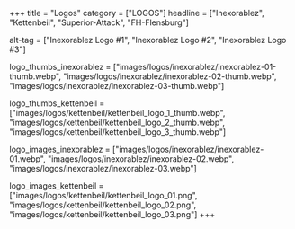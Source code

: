 +++
title = "Logos"
category = ["LOGOS"]
headline = ["Inexorablez", "Kettenbeil", "Superior-Attack", "FH-Flensburg"]

alt-tag = ["Inexorablez Logo #1", "Inexorablez Logo #2", "Inexorablez Logo #3"]

logo_thumbs_inexorablez = ["images/logos/inexorablez/inexorablez-01-thumb.webp", "images/logos/inexorablez/inexorablez-02-thumb.webp", "images/logos/inexorablez/inexorablez-03-thumb.webp"]

logo_thumbs_kettenbeil = ["images/logos/kettenbeil/kettenbeil_logo_1_thumb.webp", "images/logos/kettenbeil/kettenbeil_logo_2_thumb.webp", "images/logos/kettenbeil/kettenbeil_logo_3_thumb.webp"]

logo_images_inexorablez = ["images/logos/inexorablez/inexorablez-01.webp", "images/logos/inexorablez/inexorablez-02.webp", "images/logos/inexorablez/inexorablez-03.webp"]

logo_images_kettenbeil = ["images/logos/kettenbeil/kettenbeil_logo_01.png", "images/logos/kettenbeil/kettenbeil_logo_02.png", "images/logos/kettenbeil/kettenbeil_logo_03.png"]
+++